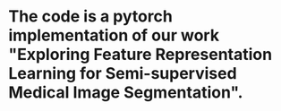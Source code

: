 # The code is a pytorch implementation of our work "Exploring Feature Representation Learning for Semi-supervised Medical Image Segmentation".
